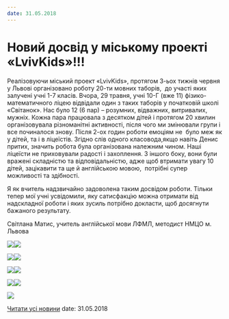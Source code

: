 ```yaml
---
date: 31.05.2018
---
```

# Новий досвід у міському проекті &#171;LvivKids&#187;!!!

Реалізовуючи міський проект «LvivKids», протягом 3-ьох тижнів червня у Львові організовано роботу 20-ти мовних таборів,  до участі яких залучені учні 1-7 класів. Вчора, 29 травня, учні 10-Г (вже 11) фізико-математичного ліцею відвідали один з таких таборів у початковій школі «Світанок». Нас було 12 (6 пар) – розумних, відважних, витривалих, мужніх. Кожна пара працювала з десятком дітей і протягом 20 хвилин організовувала різноманітні активності, після чого ми змінювали групи і все починалося знову. Після 2-ох годин роботи емоціям не  було меж як у дітей, та і в ліцеїстів. Згідно слів одного класовода,якщо навіть Денис  притих, значить робота була організована належним чином. Наші ліцеїсти не приховували радості і захоплення. З іншого боку, вони були вражені складністю та відповідальністю, адже щоб втримати увагу 10 дітей, зацікавити та ще й англійською мовою,  потрібні супер можливості та здібності.

Я як вчитель надзвичайно задоволена таким досвідом роботи. Тільки тепер мої учні усвідомили, яку сатисфакцію можна отримати від надскладної роботи і яких зусиль потрібно докласти, щоб досягнути бажаного результату.

Світлана Матис, учитель англійської мови ЛФМЛ, методист НМЦО м. Львова

![](/images/blog/новий-досвід-у-міському-проекті-lvivkids/33901247_1630298063755638_1804821424729227264_n.jpg)![](/images/blog/новий-досвід-у-міському-проекті-lvivkids/33942309_1630298087088969_8351784170174808064_n.jpg)

![](/images/blog/новий-досвід-у-міському-проекті-lvivkids/33943798_1630299410422170_3028376982233546752_n.jpg)![](/images/blog/новий-досвід-у-міському-проекті-lvivkids/33963818_1630298200422291_7574361047688019968_n.jpg)

![](/images/blog/новий-досвід-у-міському-проекті-lvivkids/33965070_1630298593755585_162935373989675008_n.jpg)![](/images/blog/новий-досвід-у-міському-проекті-lvivkids/33986786_1630298660422245_8927792348889350144_n.jpg)

![](/images/blog/новий-досвід-у-міському-проекті-lvivkids/34031539_1630299367088841_6370025559027613696_n.jpg)![](/images/blog/новий-досвід-у-міському-проекті-lvivkids/34047826_1630299457088832_5028114524050292736_n.jpg)

![](/images/blog/новий-досвід-у-міському-проекті-lvivkids/34063849_1630298153755629_1652814096808017920_n.jpg)

[Читати усі новини](/news)
date: 31.05.2018
